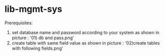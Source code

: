 # lib-mgmt-sys
Prerequisites:
1. set database name and password according to your system as shown in picture : '01) db and pass.png'
2. create table with same field value as shown in picture : '02)create tables with following fields.png'
